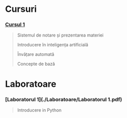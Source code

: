 

# Cursuri

### [Cursul 1](./Cursuri/Curs1.pdf)
 
  > Sistemul de notare și prezentarea materiei
  >
  > Introducere în inteligența artificială
  >
  > Învățare automată
  > 
  > Concepte de bază

# Laboratoare

### [Laboratorul 1](./Laboratoare/Laboratorul 1.pdf)

 > Introducere in Python
